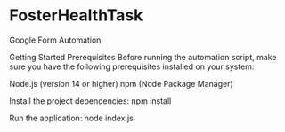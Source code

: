 # FosterHealthTask
Google Form Automation

Getting Started
Prerequisites
Before running the automation script, make sure you have the following prerequisites installed on your system:

Node.js (version 14 or higher)
npm (Node Package Manager)

Install the project dependencies:
npm install

Run the application:
node index.js
